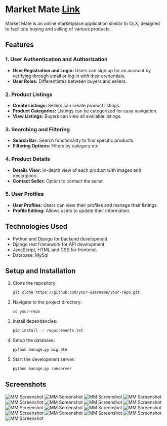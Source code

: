 # Market Mate [Link](https://kkbhati.pythonanywhere.com/)

Market Mate is an online marketplace application similar to OLX, designed to facilitate buying and selling of various products.

## Features

### 1. User Authentication and Authorization

- **User Registration and Login:** Users can sign up for an account by verifying through email or log in with their credentials.
- **User Roles:** Differentiates between buyers and sellers.

### 2. Product Listings

- **Create Listings:** Sellers can create product listings.
- **Product Categories:** Listings can be categorized for easy navigation.
- **View Listings:** Buyers can view all available listings.

### 3. Searching and Filtering

- **Search Bar:** Search functionality to find specific products.
- **Filtering Options:** Filters by category etc.

### 4. Product Details

- **Details View:** In-depth view of each product with images and description.
- **Contact Seller:** Option to contact the seller.

### 5. User Profiles

- **User Profiles:** Users can view their profiles and manage their listings.
- **Profile Editing:** Allows users to update their information.


## Technologies Used

- Python and Django for backend development.
- Django rest framework for API development.
- JavaScript, HTML and CSS for frontend.
- Database: MySql

## Setup and Installation


1. Clone the repository:

    ```bash
    git clone https://github.com/your-username/your-repo.git
    ```

2. Navigate to the project directory:

    ```bash
    cd your-repo
    ```

3. Install dependencies:

    ```bash
    pip install -r requirements.txt
    ```

4. Setup the database:

    ```bash
    python manage.py migrate
    ```

5. Start the development server:

    ```bash
    python manage.py runserver
    ```


## Screenshots

![MM Screenshot](./static/images/screenshots/1.png)
![MM Screenshot](./static/images/screenshots/2.png)
![MM Screenshot](./static/images/screenshots/3.png) ![MM Screenshot](./static/images/screenshots/4.png)
![MM Screenshot](./static/images/screenshots/5.png) ![MM Screenshot](./static/images/screenshots/6.png)
![MM Screenshot](./static/images/screenshots/7.png)
![MM Screenshot](./static/images/screenshots/8.png)
![MM Screenshot](./static/images/screenshots/9.png)
![MM Screenshot](./static/images/screenshots/10.png)
![MM Screenshot](./static/images/screenshots/11.png)
![MM Screenshot](./static/images/screenshots/12.png)
![MM Screenshot](./static/images/screenshots/13.png)
![MM Screenshot](./static/images/screenshots/14.png)
![MM Screenshot](./static/images/screenshots/15.png)
![MM Screenshot](./static/images/screenshots/16.png)
![MM Screenshot](./static/images/screenshots/17.png)




